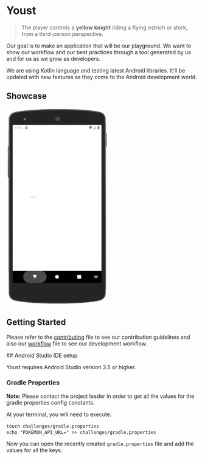 # Youst

> The player controls a **yellow knight** riding a flying ostrich or stork, from a third-person perspective.

Our goal is to make an application that will be our playground. We want to show our workflow and our best practices through a tool generated by us and for us as we grow as developers.

We are using Kotlin language and testing latest Android libraries. It'll be updated with new features as they come to the Android development world.

## Showcase

![Demo](./assets/hero.gif)

## Getting Started

Please refer to the [contributing](./CONTRIBUTING.md) file to see our contribution guidelines and also our [workflow](./WORKFLOW.md) file to see our development workflow.

## Android Studio IDE setup

Youst requires Android Studio version 3.5 or higher.

### Gradle Properties

**Note:** Please contact the project leader in order to get all the values for the gradle properties config constants.

At your terminal, you will need to execute:

```
touch challenges/gradle.properties
echo "POKEMON_API_URL=" >> challenges/gradle.properties
```

Now you can open the recently created `gradle.properties` file and add the values for all the keys.